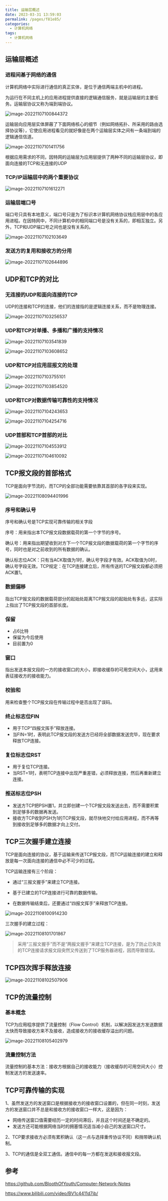 ```yaml
---
title: 运输层概述
date: 2023-03-31 13:59:03
permalink: /pages/f81e85/
categories: 
  - 计算机网络
tags: 
  - 计算机网络
---
```

## 运输层概述

### 进程间基于网络的通信

计算机网络中实际进行通信的真正实体，是位于通信两端主机中的进程。

为运行在不同主机上的应用进程提供直接的逻辑通信服务，就是运输层的主要任务。运输层协议又称为端到端协议。

![image-20221107100844372](https://blog-1300853183.cos.ap-chengdu.myqcloud.com/img/image-20221107100844372.png)

运输层向应用层实体屏蔽了下面网络核心的细节（例如网络拓扑、所采用的路由选择协议等），它使应用进程看见的就好像是在两个运输层实体之间有一条端到端的逻辑通信信道。

![image-20221107101411756](https://blog-1300853183.cos.ap-chengdu.myqcloud.com/img/image-20221107101411756.png)

根据应用需求的不同，因特网的运输层为应用层提供了两种不同的运输层协议，即面向连接的TCP和无连接的UDP

### TCP/IP运输层中的两个重要协议

![image-20221107101612271](https://blog-1300853183.cos.ap-chengdu.myqcloud.com/img/image-20221107101612271.png)

### 运输层端口号

端口号只具有本地意义，端口号只是为了标识本计算机网络协议栈应用层中的各应用进程。在因特网中，不同计算机中的相同端口号是没有关系的，即相互独立。另外，TCP和UDP端口号之间也是没有关系的。

![image-20221107102103649](https://blog-1300853183.cos.ap-chengdu.myqcloud.com/img/image-20221107102103649.png)

### 发送方的复用和接收方的分用

![image-20221107102644896](https://blog-1300853183.cos.ap-chengdu.myqcloud.com/img/image-20221107102644896.png)

## UDP和TCP的对比

### 无连接的UDP和面向连接的TCP

UDP的连接和TCP的连接，他们的连接指的是逻辑连接关系，而不是物理连接。

![image-20221107103256537](https://blog-1300853183.cos.ap-chengdu.myqcloud.com/img/image-20221107103256537.png)



### UDP和TCP对单播、多播和广播的支持情况

![image-20221107103541839](https://blog-1300853183.cos.ap-chengdu.myqcloud.com/img/image-20221107103541839.png)

![image-20221107103608652](https://blog-1300853183.cos.ap-chengdu.myqcloud.com/img/image-20221107103608652.png)

### UDP和TCP对应用层报文的处理

![image-20221107103755101](https://blog-1300853183.cos.ap-chengdu.myqcloud.com/img/image-20221107103755101.png)

![image-20221107103854520](https://blog-1300853183.cos.ap-chengdu.myqcloud.com/img/image-20221107103854520.png)

### UDP和TCP对数据传输可靠性的支持情况

![image-20221107104243653](https://blog-1300853183.cos.ap-chengdu.myqcloud.com/img/image-20221107104243653.png)

![image-20221107104254716](https://blog-1300853183.cos.ap-chengdu.myqcloud.com/img/image-20221107104254716.png)

### UDP首部和TCP首部的对比

![image-20221107104553912](https://blog-1300853183.cos.ap-chengdu.myqcloud.com/img/image-20221107104553912.png)



![image-20221107104610092](https://blog-1300853183.cos.ap-chengdu.myqcloud.com/img/image-20221107104610092.png)

## TCP报文段的首部格式

TCP是面向字节流的，而TCP的全部功能需要依靠其首部的各字段来实现。

![image-20221108094401996](https://blog-1300853183.cos.ap-chengdu.myqcloud.com/img/image-20221108094401996.png)

### 序号和确认号

序号和确认号是TCP实现可靠传输的相关字段

序号：用来指出本TCP报文段数据载荷的第一个字节的序号。

确认号：用来指出期望收到对方下一个TCP报文段的数据载荷的第一个字节的序号，同时也是对之前收到的所有数据的确认。

确认标志位ACK：只有当ACK取值为1时，确认号字段才有效。ACK取值为0时，确认号字段无效。TCP规定：在TCP连接建立后，所有传送的TCP报文段都必须把ACK置1。

### 数据偏移

指出TCP报文段的数据载荷部分的起始处距离TCP报文段的起始处有多远，这实际上指出了TCP报文段的首部长度。

### 保留

- 占6比特
- 保留为今后使用
- 目前置为0

### 窗口

指出发送本报文段的一方的接收窗口的大小，即接收缓存的可用空间大小，这用来表征接收方的接收能力。

### 校验和

用来检查整个TCP报文段在传输过程中是否出现了误码。

### 终止标志位FIN

- 用于TCP“四报文挥手”释放连接。
- 当FIN=1时，表明此TCP报文段的发送方已经将全部数据发送完毕，现在要求释放TCP连接。

### 复位标志位RST

- 用于复位TCP连接。
- 当RST=1时，表明TCP连接中出现严重差错，必须释放连接，然后再重新建立连接。

### 推送标志位PSH

- 发送方TCP把PSH置1，并立即创建一个TCP报文段发送出去，而不需要积累到足够多的数据再发送。
- 接收方TCP收到PSH为1的TCP报文段，就尽快地交付给应用进程，而不再等到接收到足够多的数据才向上交付。

## TCP三次握手建立连接

TCP是面向连接的协议，基于运输来传送TCP报文段，而TCP运输连接的建立和释放是每一次面向连接的通信中必不可少的过程。

TCP运输连接有三个阶段：

- 通过“三报文握手”来建立TCP连接。

- 基于已建立的TCP连接进行可靠的数据传输。
- 在数据传输结束后，还要通过“四报文挥手”来释放TCP连接。

![image-20221108100914230](https://blog-1300853183.cos.ap-chengdu.myqcloud.com/img/image-20221108100914230.png)

三次握手的建立过程：

![image-20221108101701867](https://blog-1300853183.cos.ap-chengdu.myqcloud.com/img/image-20221108101701867.png)

> 采用“三报文握手”而不是“两报文握手”来建立TCP连接，是为了防止已失效的TCP连接请求报文段突然又传送到了TCP服务器进程，因而导致错误。

## TCP四次挥手释放连接

![image-20221108102507906](https://blog-1300853183.cos.ap-chengdu.myqcloud.com/img/image-20221108102507906.png)

## TCP的流量控制

### 基本概念

TCP为应用程序提供了流量控制（Flow Control）机制，以解决因发送方发送数据太快而导致接收方来不及接收，造成接收方的接收缓存溢出的问题。

![image-20221108105402979](https://blog-1300853183.cos.ap-chengdu.myqcloud.com/img/image-20221108105402979.png)

### 流量控制方法

流量控制的基本方法：接收方根据自己的接收能力（接收缓存的可用空间大小）控制发送方的发送速率。

## TCP可靠传输的实现

1、虽然发送方的发送窗口是根据接收方的接收窗口设置的，但在同一时刻，发送方的发送窗口并不总是和接收方的接收窗口一样大，这是因为：

- 网络传送窗口值需要经历一定的时间滞后，并且这个时间还是不确定的。
- 发送方还可能根据网络当时的拥塞情况适当减小自己的发送窗口尺寸。

2、TCP要求接收方必须有累积确认（这一点与选择重传协议不同）和捎带确认机制。

3、TCP的通信是全双工通信。通信中的每一方都在发送和接收报文段。

## 参考

https://github.com/BloothOfYouth/Computer-Network-Notes

https://www.bilibili.com/video/BV1c4411d7jb/